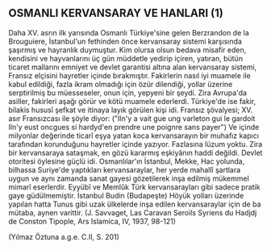 ## OSMANLI KERVANSARAY VE HANLARI (1)

Daha XV. asrın ilk yarısında Osmanlı Türkiye'sine ge­len Berzrandon de la Brouguiere, İstanbul'un fethinden önce kervansaray sistemi karşısında şaşırmış ve hayran­lık duymuştur. Kim olursa olsun bedava misafir eden, kendisini ve hayvanlarını üç gün müddetle yedirip içiren, yatıran, bütün ticaret mallarını emniyet ve devlet garantisi altına alan kervansaray sistemi, Fransız elçisini hayretler içinde bırakmıştır. Fakirlerin nasıl iyi muamele ile kabul edildiği, fazla ikram olmadığı için özür dilendi­ği, yollar üzerine serptirilmiş bu müesseseler, onun için, yepyeni bir şeydi. Zira Avrupa'da asiller, fakirleri aşağı görür ve kötü muamele ederlerdi. Türkiye'de ise fakir, bilakis hususî şefkat ve itinaya layık görülen kişi idi. Fransız şövalyesi; XV. asır Fransızcası ile şöyle diyor: ("Iln'y a vait gue ung varleton gui le gardoit Iln'y eust oncgues si hardyd'en prendre une poignre sans payer") Ve içinde milyonlar değerinde ticarî eşya yatan koca ker­vansarayın bir muhafız kapıcı tarafından korunduğunu hayretler içinde yazıyor. Fazlasına lüzum yoktu. Zira bir kervansaraya sataşmak, en gözü kararmış eşkiyânın haddi değildi. Devlet otoritesi öylesine güçlü idi. Osmanlılar'ın İstanbul, Mekke, Hac yolunda, bilhassa Suri­ye'de yaptıkları kervansaraylar, her yerde mahallî şartla­ra uygun ve aynı zamanda sanat gayesi gözetilerek inşa edilmiş mükemmel mimarî eserlerdir. Eyyübî ve Mem­lûk Türk kervansarayları gibi sadece pratik gaye güdülmemiştir. İstanbul Budin (Budapeşte) Höyük yolları üze­rinde yapılan hatta Tunus gibi uzak ülkelerde inşa edi­len kervansaraylar için de ba mütaba, aynen varittir. (J. Savvaget, Las Caravan Seroils Syriens du Hadjdj de Conston Tipople, Ars Islamica, IV, 1937, 98-121)

(Yılmaz Öztuna a.g.e. C.II, S. 201)
